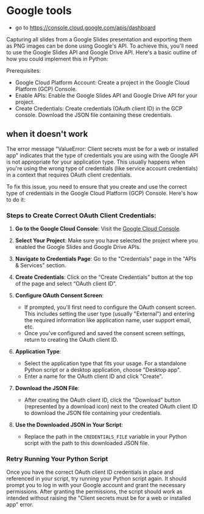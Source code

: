 # Google tools

- go to https://console.cloud.google.com/apis/dashboard




Capturing all slides from a Google Slides presentation and exporting them as PNG images can be done using Google's API. To achieve this, you'll need to use the Google Slides API and Google Drive API. Here's a basic outline of how you could implement this in Python:

Prerequisites:

- Google Cloud Platform Account: Create a project in the Google Cloud Platform (GCP) Console.
- Enable APIs: Enable the Google Slides API and Google Drive API for your project.
- Create Credentials: Create credentials (OAuth client ID) in the GCP console. Download the JSON file containing these credentials.


## when it doesn't work

The error message "ValueError: Client secrets must be for a web or installed app" indicates that the type of credentials you are using with the Google API is not appropriate for your application type. This usually happens when you're using the wrong type of credentials (like service account credentials) in a context that requires OAuth client credentials.

To fix this issue, you need to ensure that you create and use the correct type of credentials in the Google Cloud Platform (GCP) Console. Here's how to do it:

### Steps to Create Correct OAuth Client Credentials:

1. **Go to the Google Cloud Console**: Visit the [Google Cloud Console](https://console.cloud.google.com/).

2. **Select Your Project**: Make sure you have selected the project where you enabled the Google Slides and Google Drive APIs.

3. **Navigate to Credentials Page**: Go to the "Credentials" page in the "APIs & Services" section.

4. **Create Credentials**: Click on the “Create Credentials” button at the top of the page and select “OAuth client ID”.

5. **Configure OAuth Consent Screen**:
   - If prompted, you'll first need to configure the OAuth consent screen. This includes setting the user type (usually "External") and entering the required information like application name, user support email, etc.
   - Once you've configured and saved the consent screen settings, return to creating the OAuth client ID.

6. **Application Type**:
   - Select the application type that fits your usage. For a standalone Python script or a desktop application, choose "Desktop app".
   - Enter a name for the OAuth client ID and click "Create".

7. **Download the JSON File**:
   - After creating the OAuth client ID, click the "Download" button (represented by a download icon) next to the created OAuth client ID to download the JSON file containing your credentials.

8. **Use the Downloaded JSON in Your Script**:
   - Replace the path in the `CREDENTIALS_FILE` variable in your Python script with the path to this downloaded JSON file.

### Retry Running Your Python Script

Once you have the correct OAuth client ID credentials in place and referenced in your script, try running your Python script again. It should prompt you to log in with your Google account and grant the necessary permissions. After granting the permissions, the script should work as intended without raising the "Client secrets must be for a web or installed app" error.